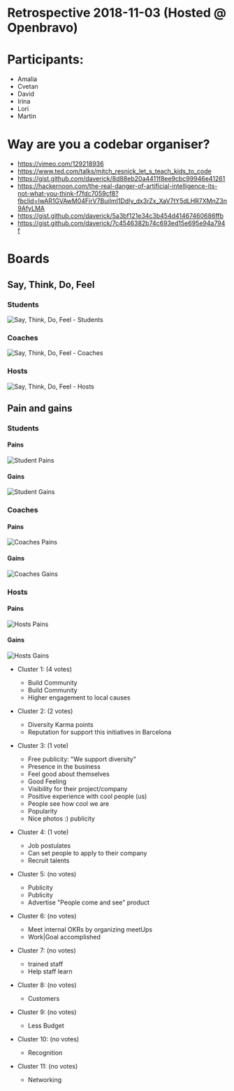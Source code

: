 # Retrospective 2018-11-03 (Hosted @ Openbravo)


# Participants:
* Amalia
* Cvetan
* David
* Irina
* Lori
* Martin

# Way are you a codebar organiser?

* https://vimeo.com/129218936
* https://www.ted.com/talks/mitch_resnick_let_s_teach_kids_to_code
* https://gist.github.com/daverick/8d88eb20a4411f8ee9cbc99946e41261
* https://hackernoon.com/the-real-danger-of-artificial-intelligence-its-not-what-you-think-f7fdc7059cf8?fbclid=IwAR1GVAwM04FirV7BuiImI1DdIy_dx3rZx_XaV7tY5dLHR7XMnZ3n9AfyLMA
* https://gist.github.com/daverick/5a3bf121e34c3b454d41467460686ffb
* https://gist.github.com/daverick/7c4546382b74c693ed15e695e94a794f

# Boards

## Say, Think, Do, Feel
### Students

![Say, Think, Do, Feel - Students](say-think-do-feel-students.jpg?raw=true "Say, Think, Do, Feel - Students")

### Coaches

![Say, Think, Do, Feel - Coaches](say-think-do-feel-coaches.jpg?raw=true "Say, Think, Do, Feel - Coaches")

### Hosts

![Say, Think, Do, Feel - Hosts](say-think-do-feel-hosts.jpg?raw=true "Say, Think, Do, Feel - Hosts")

## Pain and gains

### Students
#### Pains
![Student Pains](s-pain.jpg?raw=true "Student pains")

#### Gains
![Student Gains](s-gain.jpg?raw=true "Student gains")

### Coaches
#### Pains
![Coaches Pains](c-pain.jpg?raw=true "Coaches pains")
#### Gains
![Coaches Gains](c-gain.jpg?raw=true "Coaches gains")

### Hosts
#### Pains
![Hosts Pains](h-pain.jpg?raw=true "Hosts pains")

#### Gains
![Hosts Gains](h-gain.jpg?raw=true "Hosts gains")

* Cluster 1: (4 votes)
  * Build Community
  * Build Community
  * Higher engagement to local causes

* Cluster 2: (2 votes)
  * Diversity Karma points
  * Reputation for support this initiatives in Barcelona

* Cluster 3: (1 vote)
  * Free publicity: "We support diversity"
  * Presence in the business
  * Feel good about themselves
  * Good Feeling
  * Visibility for their project/company
  * Positive experience with cool people (us)
  * People see how cool we are
  * Popularity
  * Nice photos :) publicity

* Cluster 4: (1 vote)
  * Job postulates
  * Can set people to apply to their company
  * Recruit talents

* Cluster 5: (no votes)
  * Publicity
  * Publicity
  * Advertise "People come and see" product


* Cluster 6: (no votes)
  * Meet internal OKRs by organizing meetUps
  * Work|Goal accomplished

* Cluster 7: (no votes)
  * trained staff
  * Help staff learn

* Cluster 8: (no votes)
  * Customers

* Cluster 9: (no votes)
  * Less Budget

* Cluster 10: (no votes)
  * Recognition

* Cluster 11: (no votes)
  * Networking
